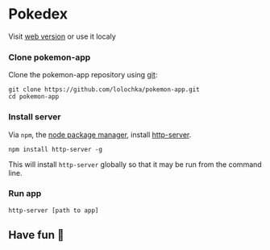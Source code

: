 # Pokedex 

Visit [web version](http://lolochka.github.io/pokemon-app/) or use it localy

### Clone pokemon-app

Clone the pokemon-app repository using [git](https://git-scm.com/):

```
git clone https://github.com/lolochka/pokemon-app.git
cd pokemon-app
```

### Install server

Via `npm`, the [node package manager](https://nodejs.org/en/), install [http-server](https://github.com/indexzero/http-server).

```
npm install http-server -g
```

This will install `http-server` globally so that it may be run from the command line.


### Run app

```
http-server [path to app]
```

## Have fun :clap:
